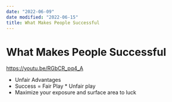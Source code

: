 ```yaml
---
date: "2022-06-09"
date modified: "2022-06-15"
title: What Makes People Successful
---
```


# What Makes People Successful
https://youtu.be/RGbCR_pq4_A

- Unfair Advantages
- Success = Fair Play * Unfair play
- Maximize your exposure and surface area to luck
